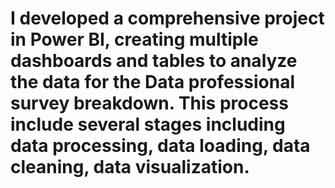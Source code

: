 # I developed a comprehensive project in Power BI, creating multiple dashboards and tables to analyze the data for the Data professional survey breakdown. This process include several stages including data processing, data loading, data cleaning, data visualization.
